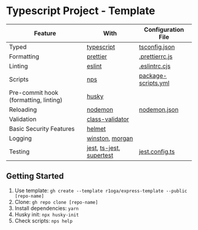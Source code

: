 # Typescript Project - Template

| Feature                               | With                                                                                                                                | Configuration File                           |
|---------------------------------------|-------------------------------------------------------------------------------------------------------------------------------------|----------------------------------------------|
| Typed                                 | [typescript](https://www.typescriptlang.org/)                                                                                       | [tsconfig.json](./tsconfig.json)             |
| Formatting                            | [prettier](https://prettier.io/)                                                                                                    | [.prettierrc.js](./.prettierrc.js)           |
| Linting                               | [eslint](https://eslint.org/)                                                                                                       | [.eslintrc.cjs](./.eslintrc.cjs)             |
| Scripts                               | [nps](https://github.com/sezna/nps)                                                                                                 | [package-scripts.yml](./package-scripts.yml) |
| Pre-commit hook (formatting, linting) | [husky](https://typicode.github.io/husky/#/)                                                                                        |                                              |
| Reloading                             | [nodemon](https://nodemon.io/)                                                                                                      | [nodemon.json](./nodemon.json)               |
| Validation                            | [class-validator](https://github.com/typestack/class-validator)                                                                     |                                              |
| Basic Security Features               | [helmet](https://helmetjs.github.io/)                                                                                               |                                              |
| Logging                               | [winston](https://github.com/winstonjs/winston), [morgan](https://github.com/expressjs/morgan)                                      |                                              |
| Testing                               | [jest](https://jestjs.io/), [ts-jest](https://kulshekhar.github.io/ts-jest/), [supertest](https://github.com/visionmedia/supertest) | [jest.config.ts](./jest.config.ts)           |

## Getting Started
1. Use template: `gh create --template r1oga/express-template --public [repo-name]`
2. Clone: `gh repo clone [repo-name]`
3. Install dependencies: `yarn`
4. Husky init: `npx husky-init`
5. Check scripts: `nps help`
